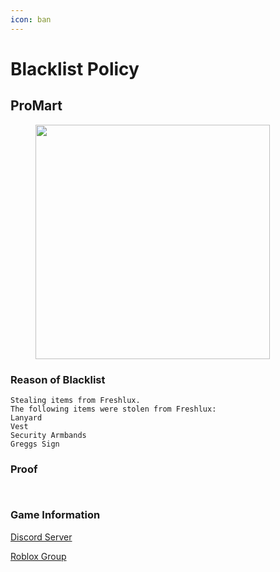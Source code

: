 ```yaml
---
icon: ban
---
```


# Blacklist Policy

## ProMart

<figure><img src="https://yt3.googleusercontent.com/g_k_Rvy5cPhW9U6ECE95fq3zBB9g-C7KQhaD8S2J8zJs_RIkWho4ErV2oSE-4mPCT1NT2X0Ckxw=s160-c-k-c0x00ffffff-no-rj" alt="" width="375"><figcaption></figcaption></figure>

### Reason of Blacklist

```
Stealing items from Freshlux.
The following items were stolen from Freshlux:
Lanyard
Vest
Security Armbands
Greggs Sign
```

### Proof

<div>

<figure><img src="https://cdn.discordapp.com/attachments/1281649416104841216/1283090820123201640/image.png?ex=66e1baf2&#x26;is=66e06972&#x26;hm=082daa8402a0f9993b0a35ea2d6017521dec879e505b5e7803d65e2b0f5470ac&#x26;" alt=""><figcaption></figcaption></figure>

 

<figure><img src="https://cdn.discordapp.com/attachments/1281649416104841216/1283090821733941371/image.png?ex=66e1baf2&#x26;is=66e06972&#x26;hm=0de0a4f684a0fb44b9a31f294a8aa02ef1f42e9443f16b1dcc5cbbba2307d44f&#x26;" alt=""><figcaption></figcaption></figure>

</div>

### Game Information

[Discord Server](https://discord.gg/KX38yrdatP)

[Roblox Group](https://www.roblox.com/groups/34709804/ProMart-Shopping#!/about)
